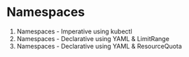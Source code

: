 # Namespaces

1. Namespaces - Imperative using kubectl
2. Namespaces -  Declarative using YAML & LimitRange
3. Namespaces -  Declarative using YAML & ResourceQuota